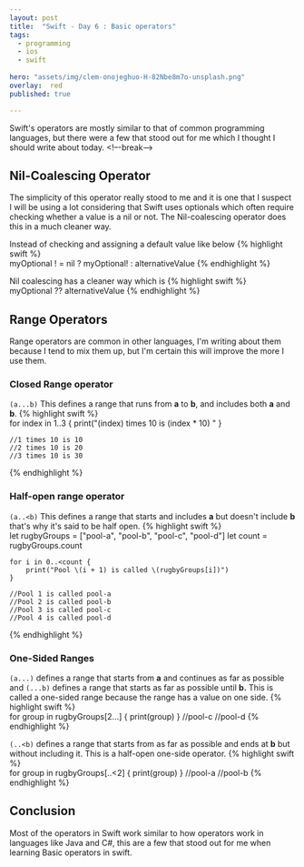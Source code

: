 ```yaml
---
layout: post
title:  "Swift - Day 6 : Basic operators"
tags:
  - programming
  - ios
  - swift
  
hero: "assets/img/clem-onojeghuo-H-82Nbe8m7o-unsplash.png"
overlay:  red
published: true

---
```


Swift's operators are mostly similar to that of common programming languages, but there were a few that stood out for me which I thought I should write about today.
<!–-break-–>

## Nil-Coalescing Operator

The simplicity of this operator really stood to me and it is one that I suspect I will be using a lot considering that Swift uses optionals which often require checking whether a value is a nil or not. The Nil-coalescing operator does this in a much cleaner way.

Instead of checking and assigning a default value like below
{% highlight swift %}  
    myOptional ! = nil ? myOptional! : alternativeValue
{% endhighlight %}

Nil coalescing has a cleaner way which is
{% highlight swift %}  
    myOptional ?? alternativeValue
{% endhighlight %}

## Range Operators

Range operators are common in other languages, I'm writing about them because I tend to mix them up, but I'm certain this will improve the more I use them.

### Closed Range operator

`(a...b)` This defines a range that runs from **a** to **b**, and includes both **a** and **b**.
{% highlight swift %}  
    for index in 1..3 {
    	print("\(index) times 10 is \(index * 10) "
    }
    
    //1 times 10 is 10
    //2 times 10 is 20
    //3 times 10 is 30
{% endhighlight %}

### Half-open range operator

`(a..<b)` This defines a range that starts and includes **a** but doesn't include **b** that's why it's said to be half open.
{% highlight swift %}  
    let rugbyGroups = ["pool-a", "pool-b", "pool-c", "pool-d"]
    let count = rugbyGroups.count
    
    for i in 0..<count {
    	print("Pool \(i + 1) is called \(rugbyGroups[i])")
    }
    
    //Pool 1 is called pool-a
    //Pool 2 is called pool-b
    //Pool 3 is called pool-c
    //Pool 4 is called pool-d
{% endhighlight %}

### One-Sided Ranges

`(a...)` defines a range that starts from **a** and continues as far as possible and `(...b)` defines a range that starts as far as possible until **b.** This is called a one-sided range because the range has a value on one side.
{% highlight swift %}  
    for group in rugbyGroups[2...] {
    	print(group)
    }
    //pool-c
    //pool-d
{% endhighlight %}

`(..<b)` defines a range that starts from as far as possible and ends at **b** but without including it. This is a half-open one-side operator.
{% highlight swift %}  
    for group in rugbyGroups[..<2] {
    	print(group)
    }
    //pool-a
    //pool-b
{% endhighlight %}

## Conclusion

Most of the operators in Swift work similar to how operators work in languages like Java and C#, this are a few that stood out for me when learning Basic operators in swift.
